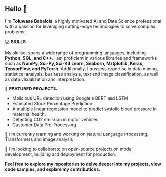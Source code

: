 ## Hello  👋

I'm **Toluwase Babalola**, a highly motivated AI and Data Science professional with a passion for leveraging cutting-edge technologies to solve complex problems. 


💻 **SKILLS**

My skillset spans a wide range of programming languages, including **Python, SQL, and C++**. I am proficient in various libraries and frameworks such as **NumPy, Sci-Py, Sci-Kit Learn, Seaborn, Matplotlib, Keras, TensorFlow, and PyTorch**. Additionally, I possess expertise in data mining, statistical analysis, business analysis, text and image classification, as well as data visualization and interpretation.


🚀 **FEATURED PROJECTS:**

- Malicious URL detection using Google's BERT and LSTM
- Estimated Stock Percentage Prediction
- A multiple linear regression model to predict systolic blood pressure in maternal health.
- Detecting CO2 emission in motor vehicles
- Customer Data Pre-Processing


🔭 I’m currently learning and working on Natural Language Processing, Transformers and image analysis

👯 I’m looking to collaborate on open-source projects on model development, building and deployment for production.

**Feel free to explore my repositories to delve deeper into my projects, view code samples, and explore my contributions.**
